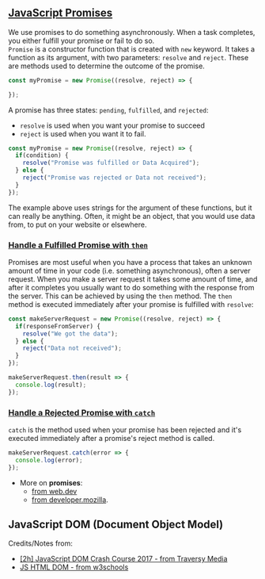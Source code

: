 


## [JavaScript Promises](https://www.freecodecamp.org/learn/javascript-algorithms-and-data-structures/es6/create-a-javascript-promise)

We use promises to do something asynchronously. When a task completes, you either fulfill your promise or fail to do so.<br/>
`Promise` is a constructor function that is created with `new` keyword. It takes a function as its argument, with two parameters: `resolve` and `reject`. These are methods used to determine the outcome of the promise.

```js
const myPromise = new Promise((resolve, reject) => {

});
```

A promise has three states: `pending`, `fulfilled`, and `rejected`: 
- `resolve` is used when you want your promise to succeed
- `reject` is used when you want it to fail.

```js
const myPromise = new Promise((resolve, reject) => {
  if(condition) {
    resolve("Promise was fulfilled or Data Acquired");
  } else {
    reject("Promise was rejected or Data not received");
  }
});
```

The example above uses strings for the argument of these functions, but it can really be anything. Often, it might be an object, that you would use data from, to put on your website or elsewhere.

### [Handle a Fulfilled Promise with `then`](https://www.freecodecamp.org/learn/javascript-algorithms-and-data-structures/es6/handle-a-fulfilled-promise-with-then)

Promises are most useful when you have a process that takes an unknown amount of time in your code (i.e. something asynchronous), often a server request. When you make a server request it takes some amount of time, and after it completes you usually want to do something with the response from the server. This can be achieved by using the `then` method. The `then` method is executed immediately after your promise is fulfilled with `resolve`:

```js
const makeServerRequest = new Promise((resolve, reject) => {   
  if(responseFromServer) {
    resolve("We got the data");
  } else {  
    reject("Data not received");
  }
});

makeServerRequest.then(result => {
  console.log(result);
});
```

### [Handle a Rejected Promise with `catch`](https://www.freecodecamp.org/learn/javascript-algorithms-and-data-structures/es6/handle-a-rejected-promise-with-catch)

`catch` is the method used when your promise has been rejected and it's executed immediately after a promise's reject method is called.

```js
makeServerRequest.catch(error => {
  console.log(error);
});
```

- More on **promises**:
	- [from web.dev](https://web.dev/promises/) 
	- [from developer.mozilla](https://developer.mozilla.org/en-US/docs/Web/JavaScript/Reference/Global_Objects/Promise).




















## JavaScript DOM (Document Object Model)

Credits/Notes from:
- [[2h] JavaScript DOM Crash Course 2017 - from Traversy Media](https://www.youtube.com/playlist?list=PLillGF-RfqbYE6Ik_EuXA2iZFcE082B3s)
- [JS HTML DOM - from w3schools](https://www.w3schools.com/js/js_htmldom.asp)